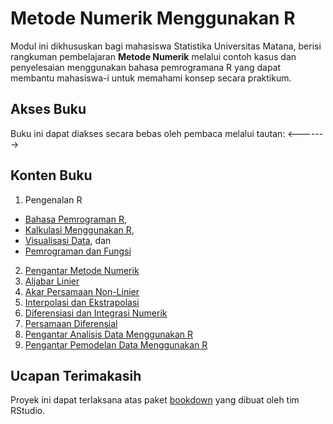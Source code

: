 # Metode Numerik Menggunakan R

Modul ini dikhususkan bagi mahasiswa Statistika Universitas Matana, berisi rangkuman pembelajaran **Metode Numerik** melalui contoh kasus dan penyelesaian menggunakan bahasa pemrogramana R yang dapat membantu mahasiswa-i untuk memahami konsep secara praktikum.

## Akses Buku

Buku ini dapat diakses secara bebas oleh pembaca melalui tautan: <------->

## Konten Buku

1. Pengenalan R 

  * [Bahasa Pemrograman R](https://bookdown.org/moh_rosidi2610/Metode_Numerik/intro.html), 
  * [Kalkulasi Menggunakan R](https://bookdown.org/moh_rosidi2610/Metode_Numerik/calculation.html), 
  * [Visualisasi Data](https://bookdown.org/moh_rosidi2610/Metode_Numerik/dataviz.html), dan 
  * [Pemrograman dan Fungsi](https://bookdown.org/moh_rosidi2610/Metode_Numerik/programmingandfunction.html)

2. [Pengantar Metode Numerik](https://bookdown.org/moh_rosidi2610/Metode_Numerik/numericmethod.html)
3. [Aljabar Linier](https://bookdown.org/moh_rosidi2610/Metode_Numerik/linearaljabar.html)
4. [Akar Persamaan Non-Linier](https://bookdown.org/moh_rosidi2610/Metode_Numerik/rootfinding.html)
5. [Interpolasi dan Ekstrapolasi](https://bookdown.org/moh_rosidi2610/Metode_Numerik/interpolation.html)
6. [Diferensiasi dan Integrasi Numerik](https://bookdown.org/moh_rosidi2610/Metode_Numerik/diffinteg.html)
7. [Persamaan Diferensial](https://bookdown.org/moh_rosidi2610/Metode_Numerik/diffeq.html)
8. [Pengantar Analisis Data Menggunakan R](https://bookdown.org/moh_rosidi2610/Metode_Numerik/dataanalysis.html)
9. [Pengantar Pemodelan Data Menggunakan R](https://bookdown.org/moh_rosidi2610/Metode_Numerik/datamod.html)

## Ucapan Terimakasih

Proyek ini dapat terlaksana atas paket [bookdown](https://bookdown.org/) yang dibuat oleh tim RStudio.
